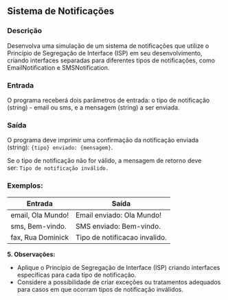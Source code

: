 ## Sistema de Notificações

### Descrição

Desenvolva uma simulação de um sistema de notificações que utilize o Princípio de Segregação de Interface (ISP) em seu desenvolvimento, criando interfaces separadas para diferentes tipos de notificações, como EmailNotification e SMSNotification.

### **Entrada**

O programa receberá dois parâmetros de entrada: o tipo de notificação (string) - email ou sms, e a mensagem (string) a ser enviada.

### **Saída** 

O programa deve imprimir uma confirmação da notificação enviada (string): `{tipo} enviado: {mensagem}`.

Se o tipo de notificação não for válido, a mensagem de retorno deve ser: `Tipo de notificação inválido.`

### **Exemplos:**

|Entrada|Saída|
|---|---|
|email, Ola Mundo!|Email enviado: Ola Mundo!|
|sms, Bem-vindo.|SMS enviado: Bem-vindo.|
|fax, Rua Dominick|Tipo de notificacao invalido.|

**5. Observações:**

- Aplique o Princípio de Segregação de Interface (ISP) criando interfaces específicas para cada tipo de notificação.
- Considere a possibilidade de criar exceções ou tratamentos adequados para casos em que ocorram tipos de notificação inválidos.